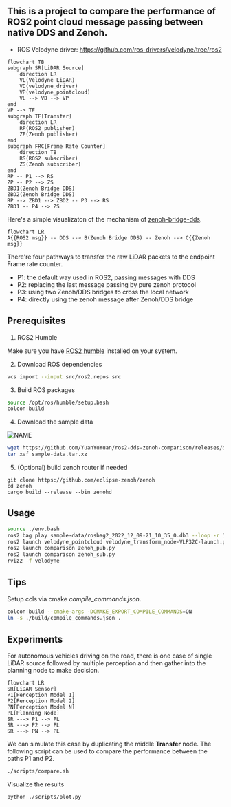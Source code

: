 ## This is a project to compare the performance of ROS2 point cloud message passing between native DDS and Zenoh.

* ROS Velodyne driver: https://github.com/ros-drivers/velodyne/tree/ros2


```mermaid
flowchart TB
subgraph SR[LiDAR Source]
    direction LR
    VL(Velodyne LiDAR)
    VD(velodyne_driver)
    VP(velodyne_pointcloud)
    VL --> VD --> VP
end
VP --> TF
subgraph TF[Transfer]
    direction LR
    RP(ROS2 publisher)
    ZP(Zenoh publisher)
end
subgraph FRC[Frame Rate Counter]
    direction TB
    RS(ROS2 subscriber)
    ZS(Zenoh subscriber)
end
RP -- P1 --> RS
ZP -- P2 --> ZS
ZBD1(Zenoh Bridge DDS)
ZBD2(Zenoh Bridge DDS)
RP --> ZBD1 --> ZBD2 -- P3 --> RS
ZBD1 -- P4 --> ZS
```

Here's a simple visualizaton of the mechanism of [zenoh-bridge-dds](https://github.com/eclipse-zenoh/zenoh-plugin-dds).

```mermaid
flowchart LR
A{{ROS2 msg}} -- DDS --> B(Zenoh Bridge DDS) -- Zenoh --> C{{Zenoh msg}}
```

There're four pathways to transfer the raw LiDAR packets to the endpoint Frame rate counter.

* P1: the default way used in ROS2, passing messages with DDS
* P2: replacing the last message passing by pure zenoh protocol
* P3: using two Zenoh/DDS bridges to cross the local network
* P4: directly using the zenoh message after Zenoh/DDS bridge


## Prerequisites

1. ROS2 Humble

Make sure you have [ROS2 humble](https://docs.ros.org/en/humble/Installation.html) installed on your system.

2. Download ROS dependencies
```bash
vcs import --input src/ros2.repos src
```

3. Build ROS packages

```bash
source /opt/ros/humble/setup.bash
colcon build
```


4. Download the sample data

![NAME](./pic/demo.gif)

```bash
wget https://github.com/YuanYuYuan/ros2-dds-zenoh-comparison/releases/download/2022-12-15/sample-data.tar.xz
tar xvf sample-data.tar.xz
```

5. (Optional) build zenoh router if needed
```
git clone https://github.com/eclipse-zenoh/zenoh
cd zenoh
cargo build --release --bin zenohd
```

## Usage

```bash
source ./env.bash
ros2 bag play sample-data/rosbag2_2022_12_09-21_10_35_0.db3 --loop -r 1
ros2 launch velodyne_pointcloud velodyne_transform_node-VLP32C-launch.py
ros2 launch comparison zenoh_pub.py
ros2 launch comparison zenoh_sub.py
rviz2 -f velodyne
```


## Tips

Setup ccls via cmake _compile_commands.json_.

```bash
colcon build --cmake-args -DCMAKE_EXPORT_COMPILE_COMMANDS=ON
ln -s ./build/compile_commands.json .
```

## Experiments

For autonomous vehicles driving on the road, there is one case of single LiDAR source followed
by multiple perception and then gather into the planning node to make decision.

```mermaid
flowchart LR
SR[LiDAR Sensor]
P1[Perception Model 1]
P2[Perception Model 2]
PN[Perception Model N]
PL[Planning Node]
SR ---> P1 --> PL
SR ---> P2 --> PL
SR ---> PN --> PL
```

We can simulate this case by duplicating the middle **Transfer** node.
The following script can be used to compare the performance between the paths P1 and P2.
```bash
./scripts/compare.sh
```

Visualize the results
```bash
python ./scripts/plot.py
```
